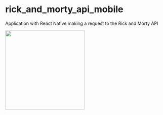 # rick_and_morty_api_mobile
Application with React Native making a request to the Rick and Morty API
<div>
<img src='https://user-images.githubusercontent.com/81264536/159103101-3b3fc74b-ef79-4d20-a4c1-b74d139da771.png' width="250">
</div>
